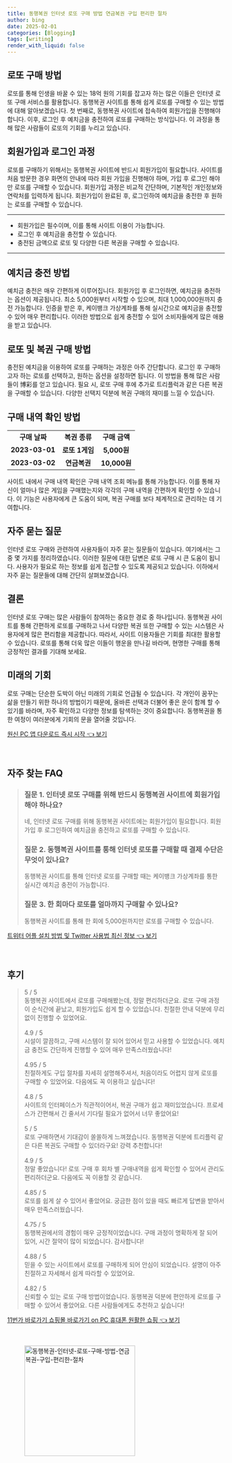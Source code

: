 ```yaml
---
title: 동행복권 인터넷 로또 구매 방법 연금복권 구입 편리한 절차
author: bing
date: 2025-02-01
categories: [Blogging]
tags: [writing]
render_with_liquid: false
---
```



<h2 id='로또 구매 방법'>로또 구매 방법</h2>

<p>로또를 통해 인생을 바꿀 수 있는 18억 원의 기회를 잡고자 하는 많은 이들은 인터넷 로또 구매 서비스를 활용합니다. 동행복권 사이트를 통해 쉽게 로또를 구매할 수 있는 방법에 대해 알아보겠습니다. 첫 번째로, 동행복권 사이트에 접속하여 회원가입을 진행해야 합니다. 이후, 로그인 후 예치금을 충전하여 로또를 구매하는 방식입니다. 이 과정을 통해 많은 사람들이 로또의 기회를 누리고 있습니다.</p>

<h2 id='회원가입과 로그인 과정'>회원가입과 로그인 과정</h2>

<p>로또를 구매하기 위해서는 동행복권 사이트에 반드시 회원가입이 필요합니다. 사이트를 처음 방문한 경우 화면의 안내에 따라 회원 가입을 진행해야 하며, 가입 후 로그인 해야만 로또를 구매할 수 있습니다. 회원가입 과정은 비교적 간단하며, 기본적인 개인정보와 연락처를 입력하게 됩니다. 회원가입이 완료된 후, 로그인하여 예치금을 충전한 후 원하는 로또를 구매할 수 있습니다.</p>

<hr />

<ul>
    <li>회원가입은 필수이며, 이를 통해 사이트 이용이 가능합니다.</li>
    <li>로그인 후 예치금을 충전할 수 있습니다.</li>
    <li>충전된 금액으로 로또 및 다양한 다른 복권을 구매할 수 있습니다.</li>
</ul>

<hr />

<h2 id='예치금 충전 방법'>예치금 충전 방법</h2>

<p>예치금 충전은 매우 간편하게 이루어집니다. 회원가입 후 로그인하면, 예치금을 충전하는 옵션이 제공됩니다. 최소 5,000원부터 시작할 수 있으며, 최대 1,000,000원까지 충전 가능합니다. 인증을 받은 후, 케이뱅크 가상계좌를 통해 실시간으로 예치금을 충전할 수 있어 매우 편리합니다. 이러한 방법으로 쉽게 충전할 수 있어 소비자들에게 많은 애용을 받고 있습니다.</p>

<h2 id='로또 및 복권 구매 방법'>로또 및 복권 구매 방법</h2>

<p>충전된 예치금을 이용하여 로또를 구매하는 과정은 아주 간단합니다. 로그인 후 구매하고자 하는 로또를 선택하고, 원하는 옵션을 설정하면 됩니다. 이 방법을 통해 많은 사람들이 博彩를 얻고 있습니다. 필요 시, 로또 구매 후에 추가로 트리플럭과 같은 다른 복권을 구매할 수 있습니다. 다양한 선택지 덕분에 복권 구매의 재미를 느낄 수 있습니다.</p>

<h2 id='구매 내역 확인 방법'>구매 내역 확인 방법</h2>

<table>
    <tr>
        <td style="text-align: center; height: 17px;"><b>구매 날짜</b></td>
        <td style="text-align: center; height: 17px;"><b>복권 종류</b></td>
        <td style="text-align: center; height: 17px;"><b>구매 금액</b></td>
    </tr>
    <tr>
        <td style="text-align: center; height: 17px;"><b>2023-03-01</b></td>
        <td style="text-align: center; height: 17px;"><b>로또 1게임</b></td>
        <td style="text-align: center; height: 17px;"><b>5,000원</b></td>
    </tr>
    <tr>
        <td style="text-align: center; height: 17px;"><b>2023-03-02</b></td>
        <td style="text-align: center; height: 17px;"><b>연금복권</b></td>
        <td style="text-align: center; height: 17px;"><b>10,000원</b></td>
    </tr>
</table>

<p>사이트 내에서 구매 내역 확인은 구매 내역 조회 메뉴를 통해 가능합니다. 이를 통해 자신이 얼마나 많은 게임을 구매했는지와 각각의 구매 내역을 간편하게 확인할 수 있습니다. 이 기능은 사용자에게 큰 도움이 되며, 복권 구매를 보다 체계적으로 관리하는 데 기여합니다.</p>

<h2 id='자주 묻는 질문'>자주 묻는 질문</h2>

<p>인터넷 로또 구매와 관련하여 사용자들이 자주 묻는 질문들이 있습니다. 여기에서는 그 중 몇 가지를 정리하였습니다. 이러한 질문에 대한 답변은 로또 구매 시 큰 도움이 됩니다. 사용자가 필요로 하는 정보를 쉽게 접근할 수 있도록 제공되고 있습니다. 이하에서 자주 묻는 질문들에 대해 간단히 살펴보겠습니다.</p>

<h2 id='결론'>결론</h2>

<p>인터넷 로또 구매는 많은 사람들이 참여하는 중요한 경로 중 하나입니다. 동행복권 사이트를 통해 간편하게 로또를 구매하고 나서 다양한 복권 또한 구매할 수 있는 시스템은 사용자에게 많은 편리함을 제공합니다. 따라서, 사이트 이용자들은 기회를 최대한 활용할 수 있습니다. 로또를 통해 더욱 많은 이들이 행운을 만나길 바라며, 현명한 구매를 통해 긍정적인 결과를 기대해 보세요.</p>

<h2 id='미래의 기회'>미래의 기회</h2>

<p>로또 구매는 단순한 도박이 아닌 미래의 기회로 언급될 수 있습니다. 각 개인이 꿈꾸는 삶을 만들기 위한 하나의 방법이기 때문에, 올바른 선택과 더불어 좋은 운이 함께 할 수 있기를 바라며, 자주 확인하고 다양한 정보를 탐색하는 것이 중요합니다. 동행복권을 통한 여정이 여러분에게 기회의 문을 열어줄 것입니다.</p>


<p><a class="click-button" title="원신 PC 앱 다운로드 즉시 시작" href="https://greenforu.github.io/posts/%EC%9B%90%EC%8B%A0-PC-%EC%95%B1-%EB%8B%A4%EC%9A%B4%EB%A1%9C%EB%93%9C-%EC%A6%89%EC%8B%9C-%EC%8B%9C%EC%9E%91/" rel="dofollow">원신 PC 앱 다운로드 즉시 시작 👈 보기</a></p><br>
<h2 id='자주_찾는_FAQ'>자주 찾는 FAQ</h2>
<div itemscope="" itemtype="https://schema.org/FAQPage"> 
<blockquote> 
<div itemscope="" itemprop="mainEntity" itemtype="https://schema.org/Question"> 
<h3 itemprop="name">질문 1. 인터넷 로또 구매를 위해 반드시 동행복권 사이트에 회원가입해야 하나요?</h3> 
<div itemscope="" itemprop="acceptedAnswer" itemtype="https://schema.org/Answer"> 
<span itemprop="text"> 
<p>네, 인터넷 로또 구매를 위해 동행복권 사이트에는 회원가입이 필요합니다. 회원가입 후 로그인하여 예치금을 충전하고 로또를 구매할 수 있습니다.</p> 
</span> 
</div> 
</div> 

<div itemscope="" itemprop="mainEntity" itemtype="https://schema.org/Question"> 
<h3 itemprop="name">질문 2. 동행복권 사이트를 통해 인터넷 로또를 구매할 때 결제 수단은 무엇이 있나요?</h3> 
<div itemscope="" itemprop="acceptedAnswer" itemtype="https://schema.org/Answer"> 
<span itemprop="text"> 
<p>동행복권 사이트를 통해 인터넷 로또를 구매할 때는 케이뱅크 가상계좌를 통한 실시간 예치금 충전이 가능합니다.</p> 
</span> 
</div> 
</div> 

<div itemscope="" itemprop="mainEntity" itemtype="https://schema.org/Question"> 
<h3 itemprop="name">질문 3. 한 회마다 로또를 얼마까지 구매할 수 있나요?</h3> 
<div itemscope="" itemprop="acceptedAnswer" itemtype="https://schema.org/Answer"> 
<span itemprop="text"> 
<p>동행복권 사이트를 통해 한 회에 5,000원까지만 로또를 구매할 수 있습니다.</p> 
</span> 
</div> 
</div> 
</blockquote> 
</div>
<p><a class="click-button" title="트위터 어플 설치 방법 및 Twitter 사용법 최신 정보" href="https://greenforu.github.io/posts/%ED%8A%B8%EC%9C%84%ED%84%B0-%EC%96%B4%ED%94%8C-%EC%84%A4%EC%B9%98-%EB%B0%A9%EB%B2%95-%EB%B0%8F-Twitter-%EC%82%AC%EC%9A%A9%EB%B2%95-%EC%B5%9C%EC%8B%A0-%EC%A0%95%EB%B3%B4/" rel="dofollow">트위터 어플 설치 방법 및 Twitter 사용법 최신 정보 👈 보기</a></p><br>
<h2 id='후기'>후기</h2>
<div itemscope itemtype="https://schema.org/Product">
  <blockquote>
  <div itemprop="review" itemscope itemtype="https://schema.org/Review">
      <div itemprop="reviewRating" itemscope itemtype="https://schema.org/Rating"> <span itemprop="ratingValue">5</span> / <span itemprop="bestRating">5</span> </div>
      <span itemprop="reviewBody">동행복권 사이트에서 로또를 구매해봤는데, 정말 편리하더군요. 로또 구매 과정이 순식간에 끝났고, 회원가입도 쉽게 할 수 있었습니다. 친절한 안내 덕분에 무리 없이 진행할 수 있었어요.</span>
  </div>
  <br>
  <div itemprop="review" itemscope itemtype="https://schema.org/Review">
      <div itemprop="reviewRating" itemscope itemtype="https://schema.org/Rating"> <span itemprop="ratingValue">4.9</span> / <span itemprop="bestRating">5</span> </div>
      <span itemprop="reviewBody">시설이 깔끔하고, 구매 시스템이 잘 되어 있어서 믿고 사용할 수 있었습니다. 예치금 충전도 간단하게 진행할 수 있어 매우 만족스러웠습니다!</span>
  </div>
  <br>
  <div itemprop="review" itemscope itemtype="https://schema.org/Review">
      <div itemprop="reviewRating" itemscope itemtype="https://schema.org/Rating"> <span itemprop="ratingValue">4.95</span> / <span itemprop="bestRating">5</span> </div>
      <span itemprop="reviewBody">친절하게도 구입 절차를 자세히 설명해주셔서, 처음이라도 어렵지 않게 로또를 구매할 수 있었어요. 다음에도 꼭 이용하고 싶습니다!</span>
  </div>
  <br>
  <div itemprop="review" itemscope itemtype="https://schema.org/Review">
      <div itemprop="reviewRating" itemscope itemtype="https://schema.org/Rating"> <span itemprop="ratingValue">4.8</span> / <span itemprop="bestRating">5</span> </div>
      <span itemprop="reviewBody">사이트의 인터페이스가 직관적이어서, 복권 구매가 쉽고 재미있었습니다. 프로세스가 간편해서 긴 줄서서 기다릴 필요가 없어서 너무 좋았어요!</span>
  </div>
  <br>
  <div itemprop="review" itemscope itemtype="https://schema.org/Review">
      <div itemprop="reviewRating" itemscope itemtype="https://schema.org/Rating"> <span itemprop="ratingValue">5</span> / <span itemprop="bestRating">5</span> </div>
      <span itemprop="reviewBody">로또 구매하면서 기대감이 쏠쏠하게 느껴졌습니다. 동행복권 덕분에 트리플럭 같은 다른 복권도 구매할 수 있더라구요! 강력 추천합니다!</span>
  </div>
  <br>
  <div itemprop="review" itemscope itemtype="https://schema.org/Review">
      <div itemprop="reviewRating" itemscope itemtype="https://schema.org/Rating"> <span itemprop="ratingValue">4.9</span> / <span itemprop="bestRating">5</span> </div>
      <span itemprop="reviewBody">정말 좋았습니다! 로또 구매 후 회차 별 구매내역을 쉽게 확인할 수 있어서 관리도 편리하더군요. 다음에도 꼭 이용할 것 같습니다.</span>
  </div>
  <br>
  <div itemprop="review" itemscope itemtype="https://schema.org/Review">
      <div itemprop="reviewRating" itemscope itemtype="https://schema.org/Rating"> <span itemprop="ratingValue">4.85</span> / <span itemprop="bestRating">5</span> </div>
      <span itemprop="reviewBody">로또를 쉽게 살 수 있어서 좋았어요. 궁금한 점이 있을 때도 빠르게 답변을 받아서 매우 만족스러웠습니다.</span>
  </div>
  <br>
  <div itemprop="review" itemscope itemtype="https://schema.org/Review">
      <div itemprop="reviewRating" itemscope itemtype="https://schema.org/Rating"> <span itemprop="ratingValue">4.75</span> / <span itemprop="bestRating">5</span> </div>
      <span itemprop="reviewBody">동행복권에서의 경험이 매우 긍정적이었습니다. 구매 과정이 명확하게 잘 되어 있어, 시간 절약이 많이 되었습니다. 감사합니다!</span>
  </div>
  <br>
  <div itemprop="review" itemscope itemtype="https://schema.org/Review">
      <div itemprop="reviewRating" itemscope itemtype="https://schema.org/Rating"> <span itemprop="ratingValue">4.88</span> / <span itemprop="bestRating">5</span> </div>
      <span itemprop="reviewBody">믿을 수 있는 사이트에서 로또를 구매하게 되어 안심이 되었습니다. 설명이 아주 친절하고 자세해서 쉽게 따라할 수 있었어요.</span>
  </div>
  <br>
  <div itemprop="review" itemscope itemtype="https://schema.org/Review">
      <div itemprop="reviewRating" itemscope itemtype="https://schema.org/Rating"> <span itemprop="ratingValue">4.82</span> / <span itemprop="bestRating">5</span> </div>
      <span itemprop="reviewBody">신뢰할 수 있는 로또 구매 방법이었습니다. 동행복권 덕분에 편안하게 로또를 구매할 수 있어서 좋았어요. 다른 사람들에게도 추천하고 싶습니다!</span>
  </div>
  </blockquote>
</div>
<p><a class="click-button" title="11번가 바로가기 쇼핑몰 바로가기 on PC 휴대폰 원활한 쇼핑" href="https://greenforu.github.io/posts/11%EB%B2%88%EA%B0%80-%EB%B0%94%EB%A1%9C%EA%B0%80%EA%B8%B0-%EC%87%BC%ED%95%91%EB%AA%B0-%EB%B0%94%EB%A1%9C%EA%B0%80%EA%B8%B0-on-PC-%ED%9C%B4%EB%8C%80%ED%8F%B0-%EC%9B%90%ED%99%9C%ED%95%9C-%EC%87%BC%ED%95%91/" rel="dofollow">11번가 바로가기 쇼핑몰 바로가기 on PC 휴대폰 원활한 쇼핑 👈 보기</a></p><br>
<figure class="image"><img src="https://greenforu.github.io/assets/img/thumbnail/동행복권-인터넷-로또-구매-방법-연금복권-구입-편리한-절차.webp" alt="동행복권-인터넷-로또-구매-방법-연금복권-구입-편리한-절차" width="256" height="256"></figure>